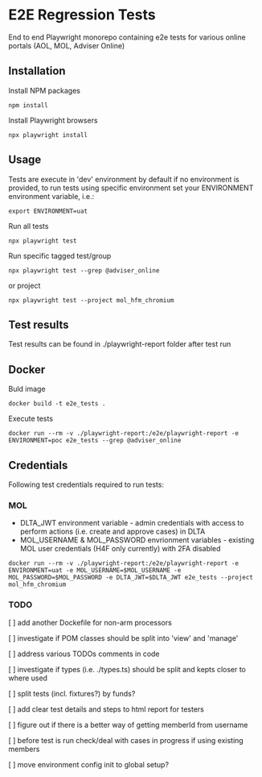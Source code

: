 # E2E Regression Tests

End to end Playwright monorepo containing e2e tests for various online portals (AOL, MOL, Adviser Online)

## Installation
Install NPM packages
```
npm install 
```

Install Playwright browsers
```
npx playwright install
```

## Usage

Tests are execute in 'dev' environment by default if no environment is provided, to run tests using specific environment set your ENVIRONMENT environment variable, i.e.:

```
export ENVIRONMENT=uat
```

Run all tests
```
npx playwright test
```

Run specific tagged test/group
```
npx playwright test --grep @adviser_online
```

or project
```
npx playwright test --project mol_hfm_chromium
```

## Test results
Test results can be found in ./playwright-report folder after test run

## Docker

Buld image
```
docker build -t e2e_tests .  
```

Execute tests
```
docker run --rm -v ./playwright-report:/e2e/playwright-report -e ENVIRONMENT=poc e2e_tests --grep @adviser_online
```

## Credentials

Following test credentials required to run tests:

### MOL

* DLTA_JWT environment variable - admin credentials with access to perform actions (i.e. create and approve cases) in DLTA
* MOL_USERNAME & MOL_PASSWORD envrionment variables - existing MOL user credentials (H4F only currently) with 2FA disabled 

```
docker run --rm -v ./playwright-report:/e2e/playwright-report -e ENVIRONMENT=uat -e MOL_USERNAME=$MOL_USERNAME -e MOL_PASSWORD=$MOL_PASSWORD -e DLTA_JWT=$DLTA_JWT e2e_tests --project mol_hfm_chromium
```

### TODO
[ ] add another Dockefile for non-arm processors

[ ] investigate if POM classes should be split into 'view' and 'manage'

[ ] address various TODOs comments in code

[ ] investigate if types (i.e. ./types.ts) should be split and kepts closer to where used

[ ] split tests (incl. fixtures?) by funds?

[ ] add clear test details and steps to html report for testers

[ ] figure out if there is a better way of getting memberId from username

[ ] before test is run check/deal with cases in progress if using existing members

[ ] move environment config init to global setup?
